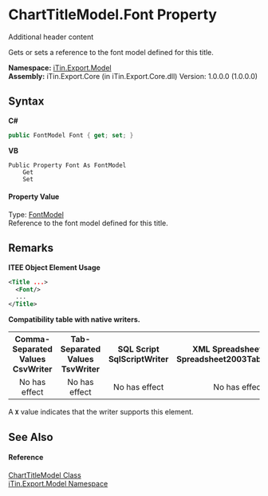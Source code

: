 # ChartTitleModel.Font Property 
Additional header content 

Gets or sets a reference to the font model defined for this title.

**Namespace:**&nbsp;<a href="N_iTin_Export_Model">iTin.Export.Model</a><br />**Assembly:**&nbsp;iTin.Export.Core (in iTin.Export.Core.dll) Version: 1.0.0.0 (1.0.0.0)

## Syntax

**C#**<br />
``` C#
public FontModel Font { get; set; }
```

**VB**<br />
``` VB
Public Property Font As FontModel
	Get
	Set
```


#### Property Value
Type: <a href="T_iTin_Export_Model_FontModel">FontModel</a><br />Reference to the font model defined for this title.

## Remarks

**ITEE Object Element Usage**<br />
``` XML
<Title ...>
  <Font/>
  ...
</Title>
```


<strong>Compatibility table with native writers.</strong><table><tr><th>Comma-Separated Values<br />CsvWriter</th><th>Tab-Separated Values<br />TsvWriter</th><th>SQL Script<br />SqlScriptWriter</th><th>XML Spreadsheet 2003<br />Spreadsheet2003TabularWriter</th></tr><tr><td align="center">No has effect</td><td align="center">No has effect</td><td align="center">No has effect</td><td align="center">No has effect</td></tr></table> A <strong>`X`</strong> value indicates that the writer supports this element.


## See Also


#### Reference
<a href="T_iTin_Export_Model_ChartTitleModel">ChartTitleModel Class</a><br /><a href="N_iTin_Export_Model">iTin.Export.Model Namespace</a><br />